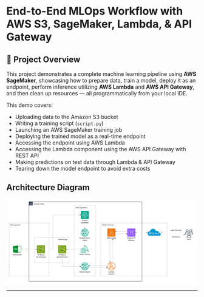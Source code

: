 # End-to-End MLOps Workflow with AWS S3, SageMaker, Lambda, & API Gateway

## 🚀 Project Overview
This project demonstrates a complete machine learning pipeline using **AWS SageMaker**, showcasing how to prepare data, train a model, deploy it as an endpoint, perform inference utilizing **AWS Lambda** and **AWS API Gateway**, and then clean up resources — all programmatically from your local IDE.

This demo covers:

- Uploading data to the Amazon S3 bucket
- Writing a training script (`script.py`)
- Launching an AWS SageMaker training job
- Deploying the trained model as a real-time endpoint
- Accessing the endpoint using AWS Lambda
- Accessing the Lambda component using the AWS API Gateway with REST API
- Making predictions on test data through Lambda & API Gateway 
- Tearing down the model endpoint to avoid extra costs

## Architecture Diagram

![MLOps Architecture](assets/architecture.png)

---



